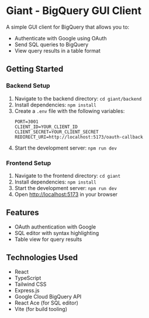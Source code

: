 # Giant - BigQuery GUI Client

A simple GUI client for BigQuery that allows you to:
- Authenticate with Google using OAuth
- Send SQL queries to BigQuery
- View query results in a table format

## Getting Started

### Backend Setup

1. Navigate to the backend directory: `cd giant/backend`
2. Install dependencies: `npm install`
3. Create a `.env` file with the following variables:
   ```
   PORT=3001
   CLIENT_ID=YOUR_CLIENT_ID
   CLIENT_SECRET=YOUR_CLIENT_SECRET
   REDIRECT_URI=http://localhost:5173/oauth-callback
   ```
4. Start the development server: `npm run dev`

### Frontend Setup

1. Navigate to the frontend directory: `cd giant`
2. Install dependencies: `npm install`
3. Start the development server: `npm run dev`
4. Open [http://localhost:5173](http://localhost:5173) in your browser

## Features

- OAuth authentication with Google
- SQL editor with syntax highlighting
- Table view for query results

## Technologies Used

- React
- TypeScript
- Tailwind CSS
- Express.js
- Google Cloud BigQuery API
- React Ace (for SQL editor)
- Vite (for build tooling)
